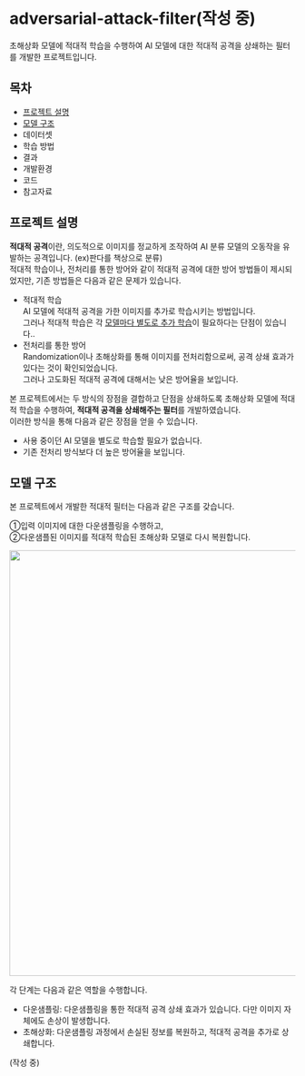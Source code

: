 # adversarial-attack-filter(작성 중)
초해상화 모델에 적대적 학습을 수행하여 AI 모델에 대한 적대적 공격을 상쇄하는 필터를 개발한 프로젝트입니다. 


## 목차
* [프로젝트 설명](#프로젝트-설명)
* [모델 구조](#모델-구조)
* 데이터셋
* 학습 방법
* 결과
* 개발환경
* 코드
* 참고자료

## 프로젝트 설명
<b>적대적 공격</b>이란, 의도적으로 이미지를 정교하게 조작하여 AI 분류 모델의 오동작을 유발하는 공격입니다. (ex)판다를 책상으로 분류) <br>
적대적 학습이나, 전처리를 통한 방어와 같이 적대적 공격에 대한 방어 방법들이 제시되었지만, 기존 방법들은 다음과 같은 문제가 있습니다. 
 
 * 적대적 학습<br>
 AI 모델에 적대적 공격을 가한 이미지를 추가로 학습시키는 방법입니다. <br>
 그러나 적대적 학습은 각 <u>모델마다 별도로 추가 학습</u>이 필요하다는 단점이 있습니다.. <br>
 * 전처리를 통한 방어<br>
 Randomization이나 초해상화를 통해 이미지를 전처리함으로써, 공격 상쇄 효과가 있다는 것이 확인되었습니다. <br>
 그러나 고도화된 적대적 공격에 대해서는 낮은 방어율을 보입니다.  

본 프로젝트에서는 두 방식의 장점을 결합하고 단점을 상쇄하도록 초해상화 모델에 적대적 학습을 수행하여, <b>적대적 공격을 상쇄해주는 필터</b>를 개발하였습니다.  
이러한 방식을 통해 다음과 같은 장점을 얻을 수 있습니다.

 * 사용 중이던 AI 모델을 별도로 학습할 필요가 없습니다.
 * 기존 전처리 방식보다 더 높은 방어율을 보입니다. 
 
## 모델 구조
본 프로젝트에서 개발한 적대적 필터는 다음과 같은 구조를 갖습니다.  

①입력 이미지에 대한 다운샘플링을 수행하고,  
②다운샘플된 이미지를 적대적 학습된 초해상화 모델로 다시 복원합니다. 
<p align = "center">
<img src = "https://user-images.githubusercontent.com/71579787/209918632-f8729954-6549-4dc6-9a29-dc5f005c8398.png" width = "750" ></p>

각 단계는 다음과 같은 역할을 수행합니다.
 * 다운샘플링: 다운샘플링을 통한 적대적 공격 상쇄 효과가 있습니다. 다만 이미지 자체에도 손상이 발생합니다.
 * 초해상화: 다운샘플링 과정에서 손실된 정보를 복원하고, 적대적 공격을 추가로 상쇄합니다. 


(작성 중)

 
 
 
 
 
